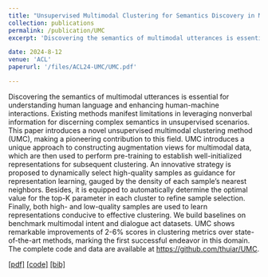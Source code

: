 ```yaml
---
title: "Unsupervised Multimodal Clustering for Semantics Discovery in Multimodal Utterances"
collection: publications
permalink: /publication/UMC
excerpt: 'Discovering the semantics of multimodal utterances is essential for understanding human language and enhancing human-machine interactions. Existing methods manifest limitations in leveraging nonverbal information for discerning complex semantics in unsupervised scenarios. This paper introduces a novel unsupervised multimodal clustering method (UMC), making a pioneering contribution to this field. UMC introduces a unique approach to constructing augmentation views for multimodal data, which are then used to perform pre-training to establish well-initialized representations for subsequent clustering. An innovative strategy is proposed to dynamically select high-quality samples as guidance for representation learning, gauged by the density of each sample’s nearest neighbors. Besides, it is equipped to automatically determine the optimal value for the top-K parameter in each cluster to refine sample selection. Finally, both high- and low-quality samples are used to learn representations conducive to effective clustering. We build baselines on benchmark multimodal intent and dialogue act datasets. UMC shows remarkable improvements of 2-6% scores in clustering metrics over state-of-the-art methods, marking the first successful endeavor in this domain. The complete code and data are available at https://github.com/thuiar/UMC.'

date: 2024-8-12
venue: 'ACL'
paperurl: '/files/ACL24-UMC/UMC.pdf'

---
```

Discovering the semantics of multimodal utterances is essential for understanding human language and enhancing human-machine interactions. Existing methods manifest limitations in leveraging nonverbal information for discerning complex semantics in unsupervised scenarios. This paper introduces a novel unsupervised multimodal clustering method (UMC), making a pioneering contribution to this field. UMC introduces a unique approach to constructing augmentation views for multimodal data, which are then used to perform pre-training to establish well-initialized representations for subsequent clustering. An innovative strategy is proposed to dynamically select high-quality samples as guidance for representation learning, gauged by the density of each sample’s nearest neighbors. Besides, it is equipped to automatically determine the optimal value for the top-K parameter in each cluster to refine sample selection. Finally, both high- and low-quality samples are used to learn representations conducive to effective clustering. We build baselines on benchmark multimodal intent and dialogue act datasets. UMC shows remarkable improvements of 2-6% scores in clustering metrics over state-of-the-art methods, marking the first successful endeavor in this domain. The complete code and data are available at https://github.com/thuiar/UMC.

[[pdf]](/files/ACL24-UMC/UMC.pdf)
[[code]](https://github.com/thuiar/UMC)
[[bib]](/files/ACL24-UMC/UMC.bib)
